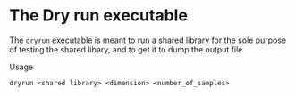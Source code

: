 # The Dry run executable

The ```dryrun``` executable is meant to run a shared library for the sole purpose of testing the shared libary,
and to get it to dump the output file

Usage

    dryrun <shared library> <dimension> <number_of_samples>